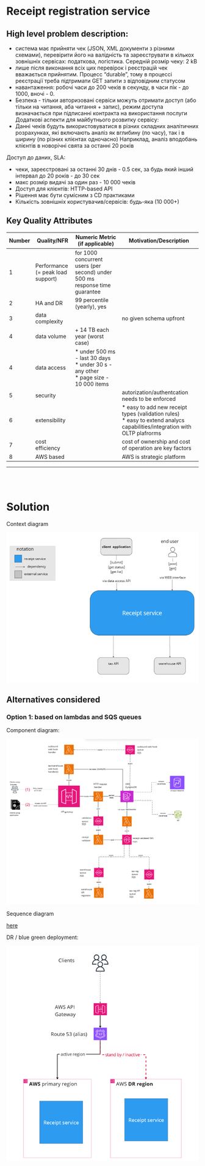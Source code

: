 # Receipt registration service

High level problem description: 
---
- система має прийняти чек (JSON, XML документи з різними схемами), перевірити його на 
валідність та зареєструвати в кількох зовнішніх сервісах: податкова, логістика. 
Середній розмір чеку: 2 kB 
- лише після виконання всіх цих перевірок і реєстрацій чек вважається прийнятим. 
Процесс “durable”, тому в процессі реєстрації треба підтримати GET запити з відповідним 
статусом 
- навантаження: робочі часи до 200 чеків в секунду, в часи пік - до 1000, вночі - 0. 
- Безпека - тільки авторизовані сервіси можуть отримати доступ (або тільки на читання, аба 
читання + запис), режим доступа визначається при підписанні контракта на використання 
послуги  
Додаткові аспекти для майбутнього розвитку сервісу: 
- Данні чеків будуть використовуватися в різних складних аналітичних розрахунках, які 
включають аналіз як вглибину (по часу), так і в ширину (по різних клієнтах одночасно) 
Наприклад, аналіз вподобань клієнтів в новорічні свята за останні 20 років 

 Доступ до даних, SLA:  
-  чеки, зареєстровані за останні 30 днів - 0.5 сек, 
 за будь який інший інтервал до 20 років - до 30 сек 
- макс розмір видачі за один раз - 10 000 чеків 
- Доступ для клієнтів: HTTP-based API 
- Рішення має бути сумісним з CD практиками 
- Кількість зовнішніх користувачив/сервісів: будь-яка (10 000+) 





Key Quality Attributes  
---

| Number | Quality/NFR | Numeric Metric (if applicable) | Motivation/Description |
| ---- | ------- | ------------ |-------|
| 1 | Performance <br>(= peak load support) | for 1000 concurrent users (per second) under 500 ms response time guarantee| |
| 2 | HA and DR| 99 percentile (yearly),  yes ||
| 3 | data complexity | |no given schema upfront |
| 4 | data volume | + 14 TB each year (worst case)||
| 4 | data access | * under 500 ms  - last 30 days <br> * under 30 s - any other  <br> * page size - 10 000 items||
| 5 | security |  | autorization/authentcation needs to be enforced|
| 6 | extensibility | | * easy to add new receipt types (validation rules) <br> * easy to extend analycs capabilities/integration with OLTP plafrorms <br> |
| 7 | cost efficiency | |cost of ownership and cost of operation are key factors  | 
| 8 | AWS based | | AWS is strategic platform| 
---


<br>
<br>


# Solution

Context diagram

![image](./Context.png)


## Alternatives considered

### Option 1: based on lambdas and SQS queues

Component diagram:

![image](./Option1_lambdas_based.png)


Sequence diagram 

[here](poll_based_sequence.md)


DR / blue green deployment:

![image](./DR.png)
